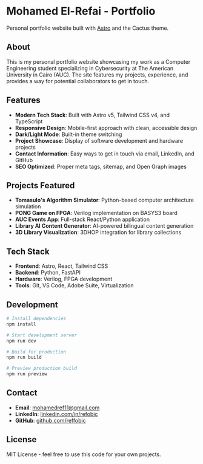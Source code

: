# Mohamed El-Refai - Portfolio

Personal portfolio website built with [Astro](https://astro.build) and the Cactus theme.

## About

This is my personal portfolio website showcasing my work as a Computer Engineering student specializing in Cybersecurity at The American University in Cairo (AUC). The site features my projects, experience, and provides a way for potential collaborators to get in touch.

## Features

- **Modern Tech Stack**: Built with Astro v5, Tailwind CSS v4, and TypeScript
- **Responsive Design**: Mobile-first approach with clean, accessible design
- **Dark/Light Mode**: Built-in theme switching
- **Project Showcase**: Display of software development and hardware projects
- **Contact Information**: Easy ways to get in touch via email, LinkedIn, and GitHub
- **SEO Optimized**: Proper meta tags, sitemap, and Open Graph images

## Projects Featured

- **Tomasulo's Algorithm Simulator**: Python-based computer architecture simulation
- **PONG Game on FPGA**: Verilog implementation on BASYS3 board
- **AUC Events App**: Full-stack React/Python application
- **Library AI Content Generator**: AI-powered bilingual content generation
- **3D Library Visualization**: 3DHOP integration for library collections

## Tech Stack

- **Frontend**: Astro, React, Tailwind CSS
- **Backend**: Python, FastAPI
- **Hardware**: Verilog, FPGA development
- **Tools**: Git, VS Code, Adobe Suite, Virtualization

## Development

```bash
# Install dependencies
npm install

# Start development server
npm run dev

# Build for production
npm run build

# Preview production build
npm run preview
```

## Contact

- **Email**: mohamedref11@gmail.com
- **LinkedIn**: [linkedin.com/in/refobic](https://linkedin.com/in/refobic)
- **GitHub**: [github.com/reffobic](https://github.com/reffobic)

## License

MIT License - feel free to use this code for your own projects.
